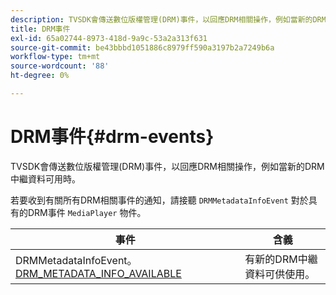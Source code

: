 ```yaml
---
description: TVSDK會傳送數位版權管理(DRM)事件，以回應DRM相關操作，例如當新的DRM中繼資料可用時。
title: DRM事件
exl-id: 65a02744-8973-418d-9a9c-53a2a313f631
source-git-commit: be43bbbd1051886c8979ff590a3197b2a7249b6a
workflow-type: tm+mt
source-wordcount: '88'
ht-degree: 0%

---
```


# DRM事件{#drm-events}

TVSDK會傳送數位版權管理(DRM)事件，以回應DRM相關操作，例如當新的DRM中繼資料可用時。

若要收到有關所有DRM相關事件的通知，請接聽 `DRMMetadataInfoEvent` 對於具有的DRM事件 `MediaPlayer` 物件。

| 事件 | 含義 |
|---|---|
| DRMMetadataInfoEvent。[DRM_METADATA_INFO_AVAILABLE](https://help.adobe.com/en_US/primetime/api/psdk/asdoc-dhls_1.4/com/adobe/mediacore/events/DRMMetadataInfoEvent.html#DRM_METADATA_INFO_AVAILABLE) | 有新的DRM中繼資料可供使用。 |
